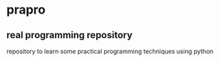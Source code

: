 # prapro
## real programming repository
repository to learn some practical programming techniques using python
